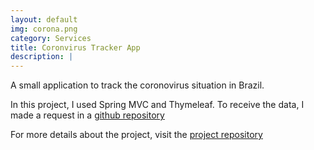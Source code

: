 ```yaml
---
layout: default
img: corona.png
category: Services
title: Coronvirus Tracker App 
description: |
---
```

  A small application to track the coronovirus situation in Brazil.
  
  In this project, I used Spring MVC and Thymeleaf. To receive the data, I made a request in a [github repository](https://raw.githubusercontent.com/patrickkabongo/patrickkabongo.github.io/master/assets/brazil_covid19.csv)

For more details about the project, visit the [project repository](https://github.com/patrickkabongo/coronavirus-tracker)
